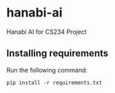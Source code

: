 # hanabi-ai
Hanabi AI for CS234 Project

## Installing requirements

Run the following command:

```
pip install -r requirements.txt
```
